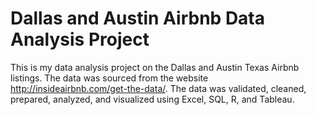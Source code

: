 # Dallas and Austin Airbnb Data Analysis Project
This is my data analysis project on the Dallas and Austin Texas Airbnb listings. The data was sourced from the website http://insideairbnb.com/get-the-data/.
The data was validated, cleaned, prepared, analyzed, and visualized using Excel, SQL, R, and Tableau. 
